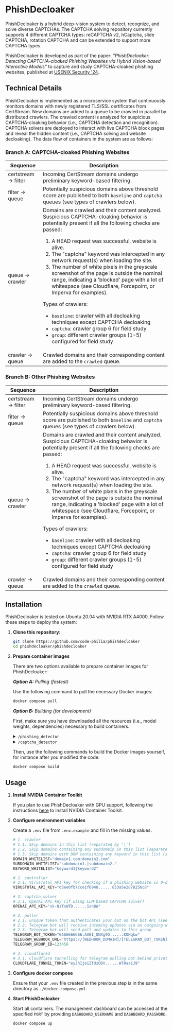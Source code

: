 # PhishDecloaker

PhishDecloaker is a hybrid deep-vision system to detect, recognize, and solve diverse CAPTCHAs. The CAPTCHA solving repository currently supports 4 different CAPTCHA types: reCAPTCHA v2, hCaptcha, slide CAPTCHA, rotation CAPTCHA and can be extended to support more CAPTCHA types.

PhishDecloaker is developed as part of the paper: _"PhishDecloaker: Detecting CAPTCHA-cloaked Phishing Websites via Hybrid
Vision-based Interactive Models"_ to capture and study CAPTCHA-cloaked phishing websites, published at [USENIX Security '24](https://www.usenix.org/conference/usenixsecurity24/).

## Technical Details

PhishDecloaker is implemented as a microservice system that continuously monitors domains with newly registered TLS/SSL certificates from CertStream. New domains are added to a queue to be crawled in parallel by distributed crawlers. The crawled content is analyzed for suspicious CAPTCHA-cloaking behavior (i.e., CAPTCHA detection and recognition). CAPTCHA solvers are deployed to interact with live CAPTCHA block pages and reveal the hidden content (i.e., CAPTCHA solving and website decloaking). The data flow of containers in the system are as follows:

### Branch A: CAPTCHA-cloaked Phishing Websites
| Sequence | Description |
| --- | --- |
| certstream → filter | Incoming CertStream domains undergo preliminary keyword-based filtering. |
| filter → queue | Potentially suspicious domains above threshold score are published to both `baseline` and `captcha` queues (see types of crawlers below). |
| queue → crawler | Domains are crawled and their content analyzed. Suspicious CAPTCHA-cloaking behavior is potentially present if all the following checks are passed: <ol><li>A HEAD request was successful, website is alive.</li><li>The "captcha" keyword was intercepted in any network request(s) when loading the site.</li><li>The number of white pixels in the greyscale screenshot of the page is outside the nominal range, indicating a 'blocked' page with a lot of whitespace (see Cloudflare, Forcepoint, or Imperva for examples).</li></ol> Types of crawlers: <ul><li>`baseline`: crawler with all decloaking techniques except CAPTCHA decloaking</li><li>`captcha`: crawler group 6 for field study</li><li>`group`: different crawler groups (1-5) configured for field study</li></ul> | 
| crawler → queue | Crawled domains and their corresponding content are added to the `crawled` queue. |

### Branch B: Other Phishing Websites
| Sequence | Description |
| --- | --- |
| certstream → filter | Incoming CertStream domains undergo preliminary keyword-based filtering. |
| filter → queue | Potentially suspicious domains above threshold score are published to both `baseline` and `captcha` queues (see types of crawlers below). |
| queue → crawler | Domains are crawled and their content analyzed. Suspicious CAPTCHA-cloaking behavior is potentially present if all the following checks are passed: <ol><li>A HEAD request was successful, website is alive.</li><li>The "captcha" keyword was intercepted in any network request(s) when loading the site.</li><li>The number of white pixels in the greyscale screenshot of the page is outside the nominal range, indicating a 'blocked' page with a lot of whitespace (see Cloudflare, Forcepoint, or Imperva for examples).</li></ol> Types of crawlers: <ul><li>`baseline`: crawler with all decloaking techniques except CAPTCHA decloaking</li><li>`captcha`: crawler group 6 for field study</li><li>`group`: different crawler groups (1-5) configured for field study</li></ul> | 
| crawler → queue | Crawled domains and their corresponding content are added to the `crawled` queue. |

## Installation

PhishDecloaker is tested on Ubuntu 20.04 with NVIDIA RTX A4000. Follow these steps to deploy the system:

1. **Clone this repository:**

    ```bash
    git clone https://github.com/code-philia/phishdecloaker
    cd phishdecloaker/phishdecloaker
    ```

2. **Prepare container images**

    There are two options available to prepare container images for PhishDecloaker:

    ***Option A:** Pulling (fastest)*

    Use the following command to pull the necessary Docker images:
    ```bash
    docker compose pull
    ```

    ***Option B:** Building (for development)*

    First, make sure you have downloaded all the resources (i.e., model weights, dependencies) necessary to build containers.

    <details>
    <summary><code>/phishing_detector</code></summary>
    Can be downloaded at: <a href="https://huggingface.co/code-philia/PhishIntention/tree/701a616fafbd05827e0b963dce29e9f187c76a0d">link</a>
    <pre>.<br>└── phishintention<br>    └── src<br>        ├── AWL_detector_utils<br>        │   ├── configs/faster_rcnn_web.yaml<br>        │   └── output/website_lr0.001/model_final.pth<br>        ├── crp_locator_utils<br>        │   └── login_finder<br>        │       ├── configs/faster_rcnn_login_lr0.001_finetune.yaml<br>        │       └── output/lr0.001_finetune/model_final.pth<br>        ├── crp_classifier_utils/output/Increase_resolution_lr0.005/BiT-M-R50x1V2_0.005.pth.tar<br>        ├── OCR_siamese_utils<br>        │       ├── output/targetlist_lr0.01/bit.pth.tar<br>        │       └── demo_downgrade.pth.tar<br>        └── phishpedia_siamese<br>                ├── LOGO_FEATS.npy<br>                ├── LOGO_FILES.npy<br>                ├── expand_targetlist<br>                └── domain_map.pkl</pre>
    </details>

    <details>
    <summary><code>/captcha_detector</code></summary>
    Can be downloaded at: <a href="https://huggingface.co/code-philia/PhishDecloaker/tree/61bb57fe6648d938aa92bfab0a420acdf7027144/captcha_detector">link</a>
    <pre>.<br>├── database<br>│   ├── vectors.npy<br>│   └── payload.json<br>├── detector<br>│   └── oln_detector.pth<br>├── ocr<br>│   ├── craft_mit_25k.pth<br>│   └── zh_sim_g2.pth<br>└── siamese<br>    ├── trunk.ts<br>    └── embedder.ts</pre>
    </details>

    Then, use the following commands to build the Docker images yourself, for instance after you modified the code:
    ```bash
    docker compose build
    ```

## Usage

1. **Install NVIDIA Container Toolkit**

    If you plan to use PhishDecloaker with GPU support, following the instructions [here](https://docs.nvidia.com/datacenter/cloud-native/container-toolkit/latest/install-guide.html) to install NVIDIA Container Toolkit.

2. **Configure environment variables**

    Create a `.env` file from `.env.example` and fill in the missing values.

    ```python
    # 1. crawler
    # 1.1. Skip domains in this list (separated by '|')
    # 1.2. Skip domains containing any subdomain in this list (separated by '|')
    # 1.3. Skip domains with DOM containing any keyword in this list (separated by '|')
    DOMAIN_WHITELIST="domain1.com|domain2.com"
    SUBDOMAIN_WHITELIST="subdomain1.|subdomain2."
    KEYWORD_WHITELIST="keyword1|keyword2"

    # 2. controller
    # 2.1. VirusTotal API key for checking if a phishing website is 0-day in field study
    VIRUSTOTAL_API_KEY="d3ee0fb7cce1f6948......853a5e2878256c8"

    # 3. captcha_solver
    # 3.1. OpenAI API key (if using LLM-based CAPTCHA solver)
    OPENAI_API_KEY="sk-NzTxWTD......Ssn8W"

    # 2. poller
    # 2.1. unique token that authenticates your bot on the bot API (see https://core.telegram.org/bots/tutorial).
    # 2.2. Telegram bot will receive incoming updates via an outgoing webhook on the server (if using cloudflared, please register WEBHOOK_DOMAIN on cloudflare tunnel).
    # 2.3. Telegram bot will send poll and updates to this group
    TELEGRAM_BOT_TOKEN="6666666666:AAEI_QNXg9O......KOHqkw"
    TELEGRAM_WEBHOOK_URL="https://[WEBHOOK_DOMAIN]/[TELEGRAM_BOT_TOKEN]"
    TELEGRAM_GROUP_ID=123456

    # 3. cloudflared
    # 3.1. Cloudflare tunnelling for telegram polling bot behind private networks without a publicly routable IP address. 
    CLOUDFLARE_TUNNEL_TOKEN="eyJhIjoiZTUzODV......WlRaaiJ9"
    ```

2. **Configure docker compose**

    Ensure that your `.env` file created in the previous step is in the same directory as `./docker-compose.yml`.

3. **Start PhishDecloaker**

    Start all containers. The management dashboard can be accessed at the specified `PORT` by providing `DASHBOARD_USERNAME` and `DASHBOARD_PASSWORD`.
    ```bash
    docker compose up
    ```